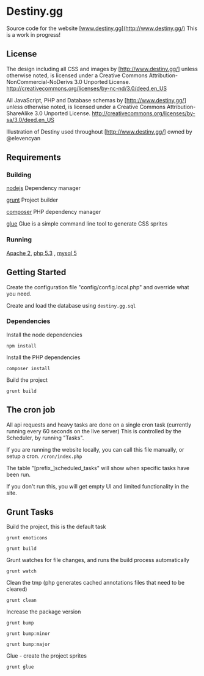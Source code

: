 # Destiny.gg
Source code for the website [www.destiny.gg](http://www.destiny.gg/)
This is a work in progress!

## License

The design including all CSS and images by [http://www.destiny.gg/] unless otherwise noted, is licensed under a Creative Commons Attribution-NonCommercial-NoDerivs 3.0 Unported License.
http://creativecommons.org/licenses/by-nc-nd/3.0/deed.en_US

All JavaScript, PHP and Database schemas by [http://www.destiny.gg/] unless otherwise noted, is licensed under a Creative Commons Attribution-ShareAlike 3.0 Unported License.
http://creativecommons.org/licenses/by-sa/3.0/deed.en_US

Illustration of Destiny used throughout [http://www.destiny.gg/] owned by @elevencyan


## Requirements

### Building

[nodejs](http://nodejs.org/) Dependency manager

[grunt](http://gruntjs.com/) Project builder

[composer](http://getcomposer.org/) PHP dependency manager

[glue](http://glue.readthedocs.org/) Glue is a simple command line tool to generate CSS sprites

### Running

[Apache 2](http://httpd.apache.org/), [php 5.3](http://php.net/) , [mysql 5](http://dev.mysql.com/)


## Getting Started


Create the configuration file "config/config.local.php" and override what you need.

Create and load the database using `destiny.gg.sql`


### Dependencies

Install the node dependencies

```shell
npm install
```

Install the PHP dependencies

```shell
composer install
```

Build the project

```shell
grunt build
```

## The cron job

All api requests and heavy tasks are done on a single cron task (currently running every 60 seconds on the live server)
This is controlled by the Scheduler, by running "Tasks".

If you are running the website locally, you can call this file manually, or setup a cron. `/cron/index.php`

The table "[prefix_]scheduled_tasks" will show when specific tasks have been run.

If you don't run this, you will get empty UI and limited functionality in the site.


## Grunt Tasks

Build the project, this is the default task

```shell
grunt emoticons
```

```shell
grunt build
```

Grunt watches for file changes, and runs the build process automatically

```shell
grunt watch
```

Clean the tmp (php generates cached annotations files that need to be cleared)

```shell
grunt clean
```

Increase the package version

```shell
grunt bump
```

```shell
grunt bump:minor
```

```shell
grunt bump:major
```

Glue - create the project sprites

```shell
grunt glue
```